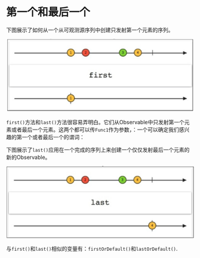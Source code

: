 # 第一个和最后一个

下图展示了如何从一个从可观测源序列中创建只发射第一个元素的序列。

![](chapter4_8.png)

`first()`方法和`last()`方法很容易弄明白。它们从Observable中只发射第一个元素或者最后一个元素。这两个都可以传`Func1`作为参数，：一个可以确定我们感兴趣的第一个或者最后一个的谓词：

下图展示了`last()`应用在一个完成的序列上来创建一个仅仅发射最后一个元素的新的Observable。

![](chapter4_9.png)

与`first()`和`last()`相似的变量有：`firstOrDefault()`和`lastOrDefault()`.